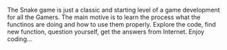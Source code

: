 The Snake game is just a classic and starting level of a game development for all the Gamers.
The main motive is to learn the process what the functinos are doing and how to use them properly.
Explore the code, find new function, question yourself, get the answers from Internet. Enjoy coding...
